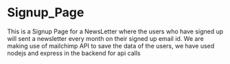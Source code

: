 # Signup_Page
This is a Signup Page for a NewsLetter where the users who have signed up will sent a newsletter every month on their signed up email id. We are making use of mailchimp API to save the data of the users, we have used nodejs and express in the backend for api calls 
